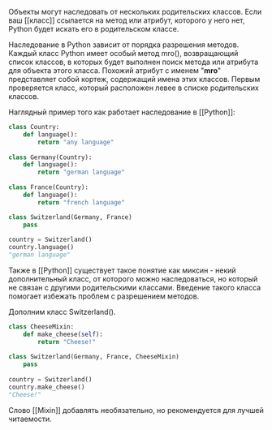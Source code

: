 Объекты могут наследовать от нескольких родительских классов. 
Если ваш [[класс]] ссылается на метод или атрибут, которого у него нет, Python будет искать его в родительском классе.

Наследование в Python зависит от порядка разрешения методов. Каждый класс Python имеет особый метод mro(), возвращающий список классов, в которых будет выполнен поиск метода или атрибута для объекта этого класса. Похожий атрибут с именем "__mro__" представляет собой кортеж, содержащий имена этих классов. Первым проверяется класс, который расположен левее в списке родительских классов.

Наглядный пример того как работает наследование в [[Python]]:

```python
class Country:
    def language():
        return "any language"
        
class Germany(Country):
    def language():
        return "german language"
        
class France(Country):
    def language():
        return "french language"

class Switzerland(Germany, France)
    pass
    
country = Switzerland()
country.language()
"german language"
```

Также в [[Python]] существует такое понятие как миксин - некий дополнительный класс, от которого можно наследоваться, но который не связан с другими родительскими классами. Введение такого класса помогает избежать проблем с разрешением методов.

Дополним класс Switzerland().

```python
class CheeseMixin:
    def make_cheese(self):
        return "Cheese!"
        
class Switzerland(Germany, France, CheeseMixin)
    pass
    
country = Switzerland()
country.make_cheese()
"Cheese!"
```

Слово [[Mixin]] добавлять необязательно, но рекомендуется для лучшей читаемости.